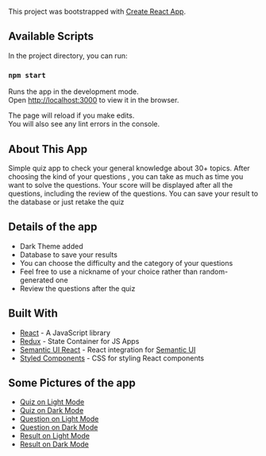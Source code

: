 This project was bootstrapped with [Create React App](https://github.com/facebook/create-react-app).

## Available Scripts

In the project directory, you can run:

### `npm start`

Runs the app in the development mode.<br />
Open [http://localhost:3000](http://localhost:3000) to view it in the browser.

The page will reload if you make edits.<br />
You will also see any lint errors in the console.

## About This App

Simple quiz app to check your general knowledge about 30+ topics. After choosing the kind of your questions , you can take as much as time you want to solve the questions. Your score will be displayed after all the questions, including the review of the questions. You can save your result to the database or just retake the quiz

## Details of the app
* Dark Theme added
* Database to save your results
* You can choose the difficulty and the category of your questions
* Feel free to use a nickname of your choice rather than random-generated one
* Review the questions after the quiz

## Built With

* [React](https://reactjs.org/) - A JavaScript library
* [Redux](https://redux.js.org/) - State Container for JS Apps
* [Semantic UI React](https://redux.js.org/) - React integration for [Semantic UI](https://semantic-ui.com/)
* [Styled Components](https://styled-components.com/) - CSS for styling React components

## Some Pictures of the app

* [Quiz on Light Mode](public/images/quiz_light.png)
* [Quiz on Dark Mode](public/images/quiz_dark.png)
* [Question on Light Mode](public/images/question_light.png)
* [Question on Dark Mode](public/images/question_dark.png)
* [Result on Light Mode](public/images/result_light.png)
* [Result on Dark Mode](public/images/result_dark.png)
